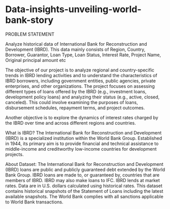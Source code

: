 # Data-insights-unveiling-world-bank-story
PROBLEM STATEMENT 


Analyze historical data of International Bank for Reconstruction and Development (IBRD). This data mainly consists of Region, Country, Borrower, Guarantor, Loan Type, Loan Status, Interest Rate, Project Name, Original principal amount etc

The objective of our project is to analyze regional and country-specific trends in IBRD lending activities and to understand the characteristics of IBRD borrowers, including government entities, public agencies, private enterprises, and other organizations. The project focuses on assessing different types of loans offered by the IBRD (e.g., investment loans, development policy loans) and analyzing their status (e.g., active, closed, canceled). This could involve examining the purposes of loans, disbursement schedules, repayment terms, and project outcomes. 

Another objective is to explore the dynamics of interest rates charged by the IBRD over time and across different regions and countries.


What is IBRD?
The International Bank for Reconstruction and Development (IBRD) is a specialized institution within the World Bank Group. Established in 1944, its primary aim is to provide financial and technical assistance to middle-income and creditworthy low-income countries for development projects.



About Dataset: The International Bank for Reconstruction and Development (IBRD) loans are public and publicly guaranteed debt extended by the World Bank Group. IBRD loans are made to, or guaranteed by, countries that are members of IBRD. IBRD may also make loans to IFC. IBRD lends at market rates. Data are in U.S. dollars calculated using historical rates. This dataset contains historical snapshots of the Statement of Loans including the latest available snapshots. The World Bank complies with all sanctions applicable to World Bank transactions.
